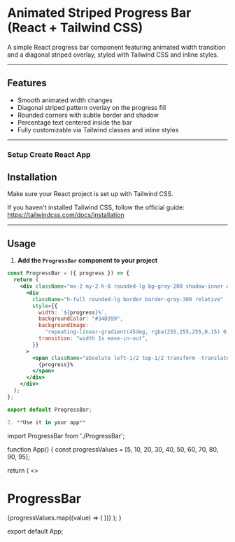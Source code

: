# Animated Striped Progress Bar (React + Tailwind CSS)

A simple React progress bar component featuring animated width transition and a diagonal striped overlay, styled with Tailwind CSS and inline styles.

---

## Features

- Smooth animated width changes
- Diagonal striped pattern overlay on the progress fill
- Rounded corners with subtle border and shadow
- Percentage text centered inside the bar
- Fully customizable via Tailwind classes and inline styles

---

### Setup Create React App

## Installation

Make sure your React project is set up with Tailwind CSS.

If you haven't installed Tailwind CSS, follow the official guide:  
https://tailwindcss.com/docs/installation

---

## Usage

1. **Add the `ProgressBar` component to your project**

```jsx
const ProgressBar = ({ progress }) => {
  return (
    <div className="mx-2 my-2 h-8 rounded-lg bg-gray-200 shadow-inner overflow-hidden">
      <div
        className="h-full rounded-lg border border-gray-300 relative"
        style={{
          width: `${progress}%`,
          backgroundColor: "#34D399",
          backgroundImage:
            "repeating-linear-gradient(45deg, rgba(255,255,255,0.15) 0, rgba(255,255,255,0.15) 10px, transparent 10px, transparent 20px)",
          transition: "width 1s ease-in-out",
        }}
      >
        <span className="absolute left-1/2 top-1/2 transform -translate-x-1/2 -translate-y-1/2 font-semibold text-white select-none">
          {progress}%
        </span>
      </div>
    </div>
  );
};

export default ProgressBar;

2. **Use it in your app**
```

import ProgressBar from './ProgressBar';

function App() {
const progressValues = [5, 10, 20, 30, 40, 50, 60, 70, 80, 90, 95];

return (
<>

<h1 className="text-center font-bold my-4">ProgressBar</h1>
{progressValues.map((value) => (
<ProgressBar key={value} progress={value} />
))}
</>
);
}

export default App;
